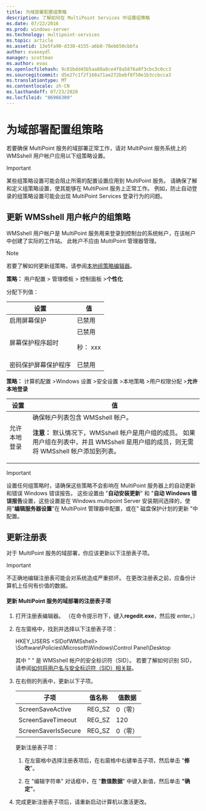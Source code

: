 ```yaml
---
title: 为域部署配置组策略
description: 了解如何在 MultiPoint Services 中设置组策略
ms.date: 07/22/2016
ms.prod: windows-server
ms.technology: multipoint-services
ms.topic: article
ms.assetid: 13e5fa90-d330-4155-a6b8-78eb650cbbfa
author: evaseydl
manager: scottman
ms.author: evas
ms.openlocfilehash: 9c01bdd45b5aa88a8ce4f8a5876a0f3cbc3c0cc3
ms.sourcegitcommit: d5e27c1f2f168a71ae272bebf8f50e1b3ccbcca3
ms.translationtype: MT
ms.contentlocale: zh-CN
ms.lasthandoff: 07/23/2020
ms.locfileid: "86966309"
---
```

# <a name="configure-group-policies-for-a-domain-deployment"></a>为域部署配置组策略
若要确保 MultiPoint 服务的域部署正常工作，请对 MultiPoint 服务系统上的 WMSshell 用户帐户应用以下组策略设置。  
  
> [!IMPORTANT]  
> 某些组策略设置可能会阻止所需的配置设置应用到 MultiPoint 服务。 请确保了解和定义组策略设置，使其能够在 MultiPoint 服务上正常工作。 例如，防止自动登录的组策略设置可能会出现 MultiPoint Services 登录行为的问题。  
  
## <a name="update-group-policies-for-the-wmsshell-user-account"></a>更新 WMSshell 用户帐户的组策略 
WMSshell 用户帐户是 MultiPoint 服务用来登录到控制台的系统帐户，在该帐户中创建了实际的工作站。 此帐户不应由 MultiPoint 管理器管理。
  
> [!NOTE]  
> 若要了解如何更新组策略，请参阅[本地组策略编辑器](/previous-versions/windows/it-pro/windows-server-2012-R2-and-2012/dn265982(v=ws.11))。  
  
**策略：** 用户配置 > 管理模板 > 控制面板 >**个性化**  
  
分配下列值：  
  
|设置|值|  
|-----------|----------|  
|启用屏幕保护|已禁用|  
|屏幕保护程序超时|已禁用<p>秒： xxx|  
|密码保护屏幕保护程序|已禁用|  
  
**策略：** 计算机配置 >Windows 设置 >安全设置 >本地策略 >用户权限分配 >**允许本地登录**  
  
|设置|值|  
|-----------|----------|  
|允许本地登录|确保帐户列表包含 WMSshell 帐户。<p>**注意：** 默认情况下，WMSshell 帐户是用户组的成员。 如果用户组在列表中，并且 WMSshell 是用户组的成员，则无需将 WMSshell 帐户添加到列表。|  
  
> [!IMPORTANT]  
> 设置任何组策略时，请确保这些策略不会影响在 MultiPoint 服务器上的自动更新和错误 Windows 错误报告。 这些设置由 "**自动安装更新**" 和 "**自动 Windows 错误报告**设置，这些设置是在 Windows multipoint Server 安装期间选择的，使用"**编辑服务器设置**"在 MultiPoint 管理器中配置，或在" 磁盘保护计划的更新 "中配置。  
  
## <a name="update-the-registry"></a>更新注册表  
对于 MultiPoint 服务的域部署，你应该更新以下注册表子项。  
  
> [!IMPORTANT]  
> 不正确地编辑注册表可能会对系统造成严重损坏。 在更改注册表之前，应备份计算机上任何有价值的数据。  
  
#### <a name="to-update-registry-subkeys-for-a-domain-deployment-of-multipoint-services"></a>更新 MultiPoint 服务的域部署的注册表子项  
  
1.  打开注册表编辑器。 （在命令提示符下，键入**regedit.exe**，然后按 enter。）  
  
2.  在左窗格中，找到并选择以下注册表子项：  
  
    HKEY_USERS \<SIDofWMSshell> \Software\Policies\Microsoft\Windows\Control Panel\Desktop  
  
    其中 " <SIDofWMSshell> " 是 WMSshell 帐户的安全标识符（SID）。 若要了解如何识别 SID，请参阅[如何将用户名与安全标识符（SID）相关联](https://support.microsoft.com/kb/154599)。  
  
3.  在右侧的列表中，更新以下子项。  
  
    |子项|值名称|值数据|  
    |----------|--------------|--------------|  
    |ScreenSaveActive|REG_SZ|0（零）|  
    |ScreenSaveTimeout|REG_SZ|120|  
    |ScreenSaverIsSecure|REG_SZ|0（零）|  
  
    更新注册表子项：  
  
    1.  在左窗格中选择注册表项后，在右窗格中右键单击子项，然后单击 "**修改**"。  
  
    2.  在 "编辑字符串" 对话框中，在 "**数值数据**" 中键入新值，然后单击 **"确定"**。  
  
4.  完成更新注册表子项后，请重新启动计算机以激活更改。 
